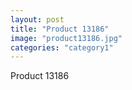 ```yaml
---
layout: post
title: "Product 13186"
image: "product13186.jpg"
categories: "category1"
---
```

Product 13186
